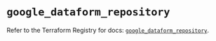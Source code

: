 # `google_dataform_repository`

Refer to the Terraform Registry for docs: [`google_dataform_repository`](https://registry.terraform.io/providers/hashicorp/google-beta/5.30.0/docs/resources/google_dataform_repository).
